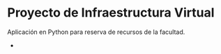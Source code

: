 # Proyecto de Infraestructura Virtual

Aplicación en Python para reserva de recursos de la facultad.

- 

